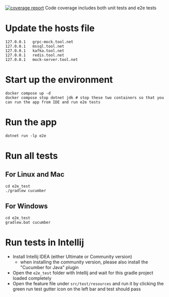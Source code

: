 [![coverage report](https://gitlab.com/JosephYao/atdd-v2-dotnet/badges/master/coverage.svg)](https://gitlab.com/JosephYao/atdd-v2-dotnet/-/commits/master) Code coverage includes both unit tests and e2e tests

# Update the hosts file

```
127.0.0.1   grpc-mock.tool.net
127.0.0.1   mssql.tool.net
127.0.0.1	kafka.tool.net
127.0.0.1   redis.tool.net
127.0.0.1	mock-server.tool.net
```

# Start up the environment

```shell
docker compose up -d
docker compose stop dotnet jdk # stop these two containers so that you can run the app from IDE and run e2e tests
```

# Run the app

```shell
dotnet run -lp e2e
```

# Run all tests

## For Linux and Mac

```shell
cd e2e_test
./gradlew cucumber
```

## For Windows

```shell
cd e2e_test
gradlew.bat cucumber
```

# Run tests in Intellij

* Install Intellij IDEA (either Ultimate or Community version)
    * when installing the community version, please also install the "Cucumber for Java" plugin
* Open the `e2e_test` folder with Intellij and wait for this gradle project loaded completely
* Open the feature file under `src/test/resources` and run it by clicking the green run test gutter
  icon on the left bar and test should pass